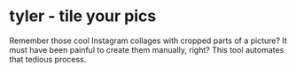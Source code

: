 # tyler - tile your pics

Remember those cool Instagram collages with cropped parts of a picture? It must have been painful to create them manually, right? This tool automates that tedious process.
